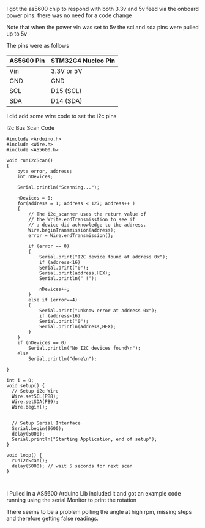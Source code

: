 I got the as5600 chip to respond with both 3.3v and 5v feed via the onboard power pins. there was no need for a code change

Note that when the power vin was set to 5v the scl and sda pins were pulled up to 5v

The pins were as follows

| AS5600 Pin | STM32G4 Nucleo Pin |
|------------|--------------------|
| Vin        | 3.3V or 5V         |
| GND        | GND                |
| SCL        | D15 (SCL)          |
| SDA        | D14 (SDA)          |

I did add some wire code to set the i2c pins


I2c Bus Scan Code
```
#include <Arduino.h>
#include <Wire.h>
#include <AS5600.h>

void runI2cScan()
{
    byte error, address;
    int nDevices;

    Serial.println("Scanning...");

    nDevices = 0;
    for(address = 1; address < 127; address++ )
    {
        // The i2c_scanner uses the return value of
        // the Write.endTransmisstion to see if
        // a device did acknowledge to the address.
        Wire.beginTransmission(address);
        error = Wire.endTransmission();

        if (error == 0)
        {
            Serial.print("I2C device found at address 0x");
            if (address<16)
            Serial.print("0");
            Serial.print(address,HEX);
            Serial.println(" !");

            nDevices++;
        }
        else if (error==4)
        {
            Serial.print("Unknow error at address 0x");
            if (address<16)
            Serial.print("0");
            Serial.println(address,HEX);
        }
    }
    if (nDevices == 0)
        Serial.println("No I2C devices found\n");
    else
        Serial.println("done\n");

}

int i = 0;
void setup() {
  // Setup i2c Wire
  Wire.setSCL(PB8);
  Wire.setSDA(PB9);
  Wire.begin();


  // Setup Serial Interface
  Serial.begin(9600);
  delay(5000);
  Serial.println("Starting Application, end of setup");
}

void loop() {
  runI2cScan();
  delay(5000); // wait 5 seconds for next scan
}



```

I Pulled in a AS5600 Arduino Lib included it and got an example code running using the serial Monitor to print the rotation

There seems to be a problem polling the angle at high rpm, missing steps and therefore getting false readings.
